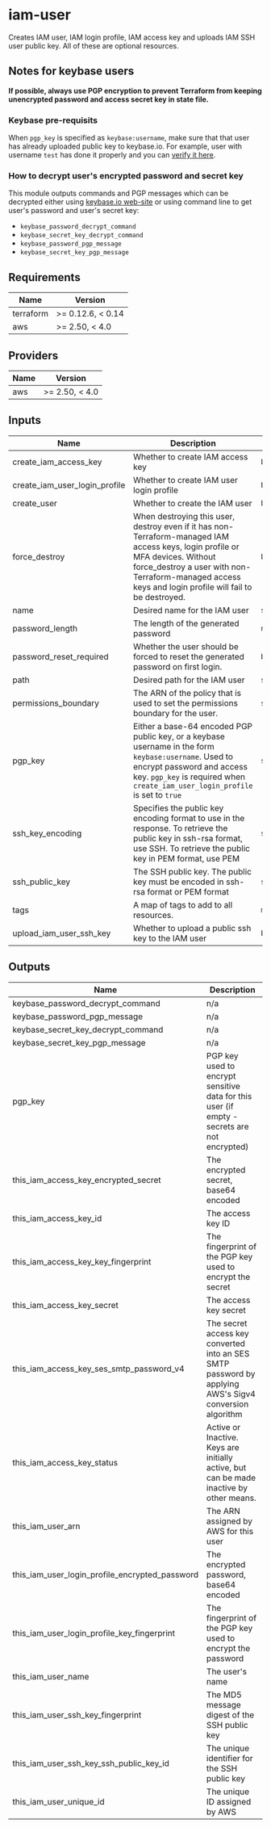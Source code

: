 # iam-user

Creates IAM user, IAM login profile, IAM access key and uploads IAM SSH user public key. All of these are optional resources.

## Notes for keybase users

**If possible, always use PGP encryption to prevent Terraform from keeping unencrypted password and access secret key in state file.**

### Keybase pre-requisits

When `pgp_key` is specified as `keybase:username`, make sure that that user has already uploaded public key to keybase.io. For example, user with username `test` has done it properly and you can [verify it here](https://keybase.io/test/pgp_keys.asc).

### How to decrypt user's encrypted password and secret key

This module outputs commands and PGP messages which can be decrypted either using [keybase.io web-site](https://keybase.io/decrypt) or using command line to get user's password and user's secret key:
- `keybase_password_decrypt_command`
- `keybase_secret_key_decrypt_command`
- `keybase_password_pgp_message`
- `keybase_secret_key_pgp_message`

<!-- BEGINNING OF PRE-COMMIT-TERRAFORM DOCS HOOK -->
## Requirements

| Name | Version |
|------|---------|
| terraform | >= 0.12.6, < 0.14 |
| aws | >= 2.50, < 4.0 |

## Providers

| Name | Version |
|------|---------|
| aws | >= 2.50, < 4.0 |

## Inputs

| Name | Description | Type | Default | Required |
|------|-------------|------|---------|:--------:|
| create\_iam\_access\_key | Whether to create IAM access key | `bool` | `true` | no |
| create\_iam\_user\_login\_profile | Whether to create IAM user login profile | `bool` | `true` | no |
| create\_user | Whether to create the IAM user | `bool` | `true` | no |
| force\_destroy | When destroying this user, destroy even if it has non-Terraform-managed IAM access keys, login profile or MFA devices. Without force\_destroy a user with non-Terraform-managed access keys and login profile will fail to be destroyed. | `bool` | `false` | no |
| name | Desired name for the IAM user | `string` | n/a | yes |
| password\_length | The length of the generated password | `number` | `20` | no |
| password\_reset\_required | Whether the user should be forced to reset the generated password on first login. | `bool` | `true` | no |
| path | Desired path for the IAM user | `string` | `"/"` | no |
| permissions\_boundary | The ARN of the policy that is used to set the permissions boundary for the user. | `string` | `""` | no |
| pgp\_key | Either a base-64 encoded PGP public key, or a keybase username in the form `keybase:username`. Used to encrypt password and access key. `pgp_key` is required when `create_iam_user_login_profile` is set to `true` | `string` | `""` | no |
| ssh\_key\_encoding | Specifies the public key encoding format to use in the response. To retrieve the public key in ssh-rsa format, use SSH. To retrieve the public key in PEM format, use PEM | `string` | `"SSH"` | no |
| ssh\_public\_key | The SSH public key. The public key must be encoded in ssh-rsa format or PEM format | `string` | `""` | no |
| tags | A map of tags to add to all resources. | `map(string)` | `{}` | no |
| upload\_iam\_user\_ssh\_key | Whether to upload a public ssh key to the IAM user | `bool` | `false` | no |

## Outputs

| Name | Description |
|------|-------------|
| keybase\_password\_decrypt\_command | n/a |
| keybase\_password\_pgp\_message | n/a |
| keybase\_secret\_key\_decrypt\_command | n/a |
| keybase\_secret\_key\_pgp\_message | n/a |
| pgp\_key | PGP key used to encrypt sensitive data for this user (if empty - secrets are not encrypted) |
| this\_iam\_access\_key\_encrypted\_secret | The encrypted secret, base64 encoded |
| this\_iam\_access\_key\_id | The access key ID |
| this\_iam\_access\_key\_key\_fingerprint | The fingerprint of the PGP key used to encrypt the secret |
| this\_iam\_access\_key\_secret | The access key secret |
| this\_iam\_access\_key\_ses\_smtp\_password\_v4 | The secret access key converted into an SES SMTP password by applying AWS's Sigv4 conversion algorithm |
| this\_iam\_access\_key\_status | Active or Inactive. Keys are initially active, but can be made inactive by other means. |
| this\_iam\_user\_arn | The ARN assigned by AWS for this user |
| this\_iam\_user\_login\_profile\_encrypted\_password | The encrypted password, base64 encoded |
| this\_iam\_user\_login\_profile\_key\_fingerprint | The fingerprint of the PGP key used to encrypt the password |
| this\_iam\_user\_name | The user's name |
| this\_iam\_user\_ssh\_key\_fingerprint | The MD5 message digest of the SSH public key |
| this\_iam\_user\_ssh\_key\_ssh\_public\_key\_id | The unique identifier for the SSH public key |
| this\_iam\_user\_unique\_id | The unique ID assigned by AWS |

<!-- END OF PRE-COMMIT-TERRAFORM DOCS HOOK -->
